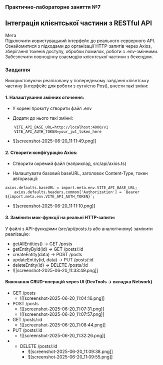 ### Практично-лабораторне заняття №7

## Інтеграція клієнтської частини з RESTful API

Мета  
Підключити користувацький інтерфейс до реального серверного API. Ознайомитися з підходами до організації HTTP-запитів через Axios, зберігання токенів доступу, обробки помилок, роботи з .env-змінними. Забезпечити повноцінну взаємодію клієнтської частини з бекендом.

  

### Завдання

Використовуючи реалізовану у попередньому завданні клієнтську частину (інтерфейс для роботи з сутністю Post), внести такі зміни:

#### 1. Налаштування змінних оточення:

- У корені проєкту створити файл .env
    
- Додати до нього такі змінні:
```
	VITE_API_BASE_URL=http://localhost:4000/v1  
	VITE_API_AUTH_TOKEN=your_jwt_token_here
```
- ![[screenshot-2025-06-20_11:11:49.png]]
#### 2. Створити конфігурацію Axios:

- Створити окремий файл (наприклад, src/api/axios.ts)
    
- Налаштувати базовий baseURL, заголовок Content-Type, токен авторизації:
```
axios.defaults.baseURL = import.meta.env.VITE_API_BASE_URL;
	axios.defaults.headers.common['Authorization'] = `Bearer ${import.meta.env.VITE_API_AUTH_TOKEN}`;
```
- ![[screenshot-2025-06-20_11:11:10.png]]

#### 3. Замінити мок-функції на реальні HTTP-запити:
У файлі з API-функціями (src/api/posts.ts або аналогічному) замінити реалізацію:
- getAllEntities() → GET /posts
- getEntityById(id) → GET /posts/:id
- createEntity(data) → POST /posts
- updateEntity(id, data) → PUT /posts/:id
- deleteEntity(id) → DELETE /posts/:id
- ![[screenshot-2025-06-20_11:33:49.png]]

#### Виконання CRUD-операцій через UI (DevTools → вкладка Network)
- GET /posts
	- ![[screenshot-2025-06-20_11:04:16.png]]
- POST /posts
	- ![[screenshot-2025-06-20_11:07:31.png]]
	- ![[screenshot-2025-06-20_11:07:57.png]]
- GET /posts/:id
	- ![[screenshot-2025-06-20_11:08:44.png]]
- PUT /posts/:id
	- ![[screenshot-2025-06-20_11:32:26.png]]
- - DELETE /posts/:id
	- ![[screenshot-2025-06-20_11:09:38.png]]
	- ![[screenshot-2025-06-20_11:09:55.png]]
	